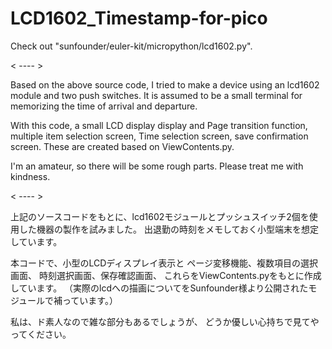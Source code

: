 # LCD1602_Timestamp-for-pico

Check out "sunfounder/euler-kit/micropython/lcd1602.py".

< ---- >

Based on the above source code, I tried to make a device using an lcd1602 module and two push switches.
It is assumed to be a small terminal for memorizing the time of arrival and departure.

With this code, a small LCD display display and
Page transition function, multiple item selection screen,
Time selection screen, save confirmation screen.
These are created based on ViewContents.py.

I'm an amateur, so there will be some rough parts.
Please treat me with kindness.

< ---- >

上記のソースコードをもとに、lcd1602モジュールとプッシュスイッチ2個を使用した機器の製作を試みました。
出退勤の時刻をメモしておく小型端末を想定しています。

本コードで、小型のLCDディスプレイ表示と
ページ変移機能、複数項目の選択画面、
時刻選択画面、保存確認画面、
これらをViewContents.pyをもとに作成しています。
（実際のlcdへの描画についてをSunfounder様より公開されたモジュールで補っています。）

私は、ド素人なので雑な部分もあるでしょうが、
どうか優しい心持ちで見てやってください。

